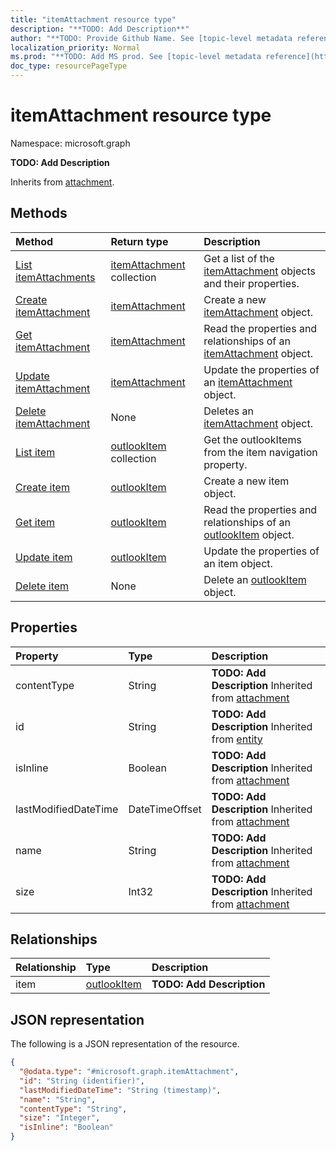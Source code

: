 ```yaml
---
title: "itemAttachment resource type"
description: "**TODO: Add Description**"
author: "**TODO: Provide Github Name. See [topic-level metadata reference](https://msgo.azurewebsites.net/add/document/guidelines/metadata.html#topic-level-metadata)**"
localization_priority: Normal
ms.prod: "**TODO: Add MS prod. See [topic-level metadata reference](https://msgo.azurewebsites.net/add/document/guidelines/metadata.html#topic-level-metadata)**"
doc_type: resourcePageType
---
```


# itemAttachment resource type

Namespace: microsoft.graph

**TODO: Add Description**


Inherits from [attachment](../resources/attachment.md).

## Methods
|Method|Return type|Description|
|:---|:---|:---|
|[List itemAttachments](../api/itemattachment-list.md)|[itemAttachment](../resources/itemattachment.md) collection|Get a list of the [itemAttachment](../resources/itemattachment.md) objects and their properties.|
|[Create itemAttachment](../api/itemattachment-create.md)|[itemAttachment](../resources/itemattachment.md)|Create a new [itemAttachment](../resources/itemattachment.md) object.|
|[Get itemAttachment](../api/itemattachment-get.md)|[itemAttachment](../resources/itemattachment.md)|Read the properties and relationships of an [itemAttachment](../resources/itemattachment.md) object.|
|[Update itemAttachment](../api/itemattachment-update.md)|[itemAttachment](../resources/itemattachment.md)|Update the properties of an [itemAttachment](../resources/itemattachment.md) object.|
|[Delete itemAttachment](../api/itemattachment-delete.md)|None|Deletes an [itemAttachment](../resources/itemattachment.md) object.|
|[List item](../api/itemattachment-list-item.md)|[outlookItem](../resources/outlookitem.md) collection|Get the outlookItems from the item navigation property.|
|[Create item](../api/itemattachment-post-item.md)|[outlookItem](../resources/outlookitem.md)|Create a new item object.|
|[Get item](../api/itemattachment-get-outlookitem.md)|[outlookItem](../resources/outlookitem.md)|Read the properties and relationships of an [outlookItem](../resources/outlookitem.md) object.|
|[Update item](../api/itemattachment-update-item.md)|[outlookItem](../resources/outlookitem.md)|Update the properties of an item object.|
|[Delete item](../api/itemattachment-delete-item.md)|None|Delete an [outlookItem](../resources/outlookitem.md) object.|

## Properties
|Property|Type|Description|
|:---|:---|:---|
|contentType|String|**TODO: Add Description** Inherited from [attachment](../resources/attachment.md)|
|id|String|**TODO: Add Description** Inherited from [entity](../resources/entity.md)|
|isInline|Boolean|**TODO: Add Description** Inherited from [attachment](../resources/attachment.md)|
|lastModifiedDateTime|DateTimeOffset|**TODO: Add Description** Inherited from [attachment](../resources/attachment.md)|
|name|String|**TODO: Add Description** Inherited from [attachment](../resources/attachment.md)|
|size|Int32|**TODO: Add Description** Inherited from [attachment](../resources/attachment.md)|

## Relationships
|Relationship|Type|Description|
|:---|:---|:---|
|item|[outlookItem](../resources/outlookitem.md)|**TODO: Add Description**|

## JSON representation
The following is a JSON representation of the resource.
<!-- {
  "blockType": "resource",
  "keyProperty": "id",
  "@odata.type": "microsoft.graph.itemAttachment",
  "baseType": "microsoft.graph.attachment",
  "openType": false
}
-->
``` json
{
  "@odata.type": "#microsoft.graph.itemAttachment",
  "id": "String (identifier)",
  "lastModifiedDateTime": "String (timestamp)",
  "name": "String",
  "contentType": "String",
  "size": "Integer",
  "isInline": "Boolean"
}
```

